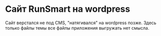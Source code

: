 # Сайт RunSmart на wordpress
Сайт верстался не под CMS, "натягивался" на wordpress позже. Здесь только файлы темы все файлы приложения выгружать нет смысла.

